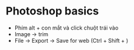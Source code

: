 # Photoshop basics

- Phím alt + con mắt và click chuột trái vào
- Image -> trim
- File -> Export -> Save for web (Ctrl + Shift + )